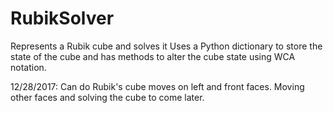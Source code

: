 # RubikSolver
Represents a Rubik cube and solves it
Uses a Python dictionary to store the state of the cube and has methods to alter the cube state using WCA notation.

12/28/2017: Can do Rubik's cube moves on left and front faces. Moving other faces and solving the cube to come later.
